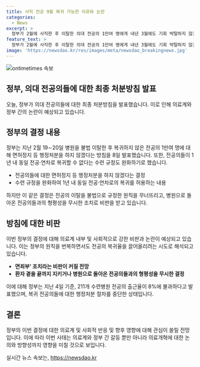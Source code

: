 ```yaml
---
title: 사직 전공 9월 복귀 가능한 이유와 논란
categories:
  - News
excerpt: >
  정부가 2월에 사직한 후 이탈한 의대 전공의 1만여 명에게 내년 3월에도 기회 박탈하지 않겠다는 최종 처분 방침을 발표한다. 이는 환자 안전과 형평성 문제에 대한 우려가 커질 것으로 보인다. 전공의가 9월에 하반기 모집에 돌아오지 않으면 내년 3월에도 복귀가 불가능하게 될 것이며, 이는 정부의 원칙을 번복하면서도 복귀율을 끌어올리는 고육지책으로 평가된다. 또한, 정부의 결정은 의료 개혁을 추진하는 과정에서 정부에 족쇄가 될 우려가 있으며, 미복귀자와의 형평성 문제와 내부 갈등도 우려된다.
feature_text: >
  정부가 2월에 사직한 후 이탈한 의대 전공의 1만여 명에게 내년 3월에도 기회 박탈하지 않겠다는 최종 처분 방침을 발표한다. 이는 환자 안전과 형평성 문제에 대한 우려가 커질 것으로 보인다. 전공의가 9월에 하반기 모집에 돌아오지 않으면 내년 3월에도 복귀가 불가능하게 될 것이며, 이는 정부의 원칙을 번복하면서도 복귀율을 끌어올리는 고육지책으로 평가된다. 또한, 정부의 결정은 의료 개혁을 추진하는 과정에서 정부에 족쇄가 될 우려가 있으며, 미복귀자와의 형평성 문제와 내부 갈등도 우려된다.
image: 'https://newsdao.kr/res/images/meta/newsdao_breakingnews.jpg'
---
```


<p><img src="https://newsdao.kr/res/images/meta/newsdao_breakingnews.jpg" alt="ontimetimes 속보" /></p>

<h2 data-ke-size="size26"><b>정부, 의대 전공의들에 대한 최종 처분방침 발표</b></h2>

<p data-ke-size="size16">오늘, 정부가 의대 전공의들에 대한 최종 처분방침을 발표했습니다. 이로 인해 의료계와 정부 간의 논란이 예상되고 있습니다.</p>

<h2 data-ke-size="size24">정부의 결정 내용</h2>

<p data-ke-size="size16">정부는 지난 2월 19∼20일 병원을 불법 이탈한 후 복귀하지 않은 전공의 1만여 명에 대해 면허정지 등 행정처분을 하지 않겠다는 방침을 8일 발표했습니다. 또한, 전공의들이 1년 내 동일 전공·연차로 복귀할 수 없다는 수련 규정도 완화하기로 했습니다.</p>

<ul>
    <li>전공의들에 대한 면허정지 등 행정처분을 하지 않겠다는 결정</li>
    <li>수련 규정을 완화하여 1년 내 동일 전공·연차로의 복귀를 허용하는 내용</li>
</ul>

<p data-ke-size="size16">하지만 이 같은 결정은 전공의 이탈을 불법으로 규정한 원칙을 무너뜨리고, 병원으로 돌아온 전공의들과의 형평성을 무시한 조치로 비판을 받고 있습니다.</p>

<h2 data-ke-size="size24">방침에 대한 비판</h2>

<p data-ke-size="size16">이번 정부의 결정에 대해 의료계 내부 및 사회적으로 강한 비판과 논란이 예상되고 있습니다. 이는 정부의 원칙을 번복하면서도 전공의 복귀율을 끌어올리려는 시도로 해석되고 있습니다.</p>

<ul>
    <li><b>면죄부' 조치라는 비판이 커질 전망</b></li>
    <li><b>환자 곁을 끝까지 지키거나 병원으로 돌아온 전공의들과의 형평성을 무시한 결정</b></li>
</ul>

<p data-ke-size="size16">이에 대해 정부는 지난 4일 기준, 211개 수련병원 전공의 출근율이 8%에 불과하다고 발표했으며, 복귀 전공의들에 대한 행정처분 절차를 중단한 상태입니다.</p>

<h2 data-ke-size="size24">결론</h2>

<p data-ke-size="size16">정부의 이번 결정에 대한 의료계 및 사회적 반응 및 향후 영향에 대해 관심이 쏠릴 전망입니다. 이에 따라 이번 사태는 의료계와 정부 간 갈등 뿐만 아니라 의료개혁에 대한 논의와 방향성까지 영향을 미칠 것으로 보입니다.</p>
실시간 뉴스 속보는, <a href="https://newsdao.kr" rel="dofollow">https://newsdao.kr</a>


